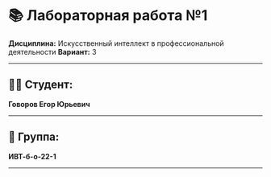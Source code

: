 # 📚 Лабораторная работа №1 

**Дисциплина:** Искусственный интеллект в профессиональной деятельности
**Вариант:** 3  

---

## 👨‍🎓 Студент:  
**Говоров Егор Юрьевич**  

---

## 👥 Группа:  
**ИВТ-б-о-22-1**  

---
